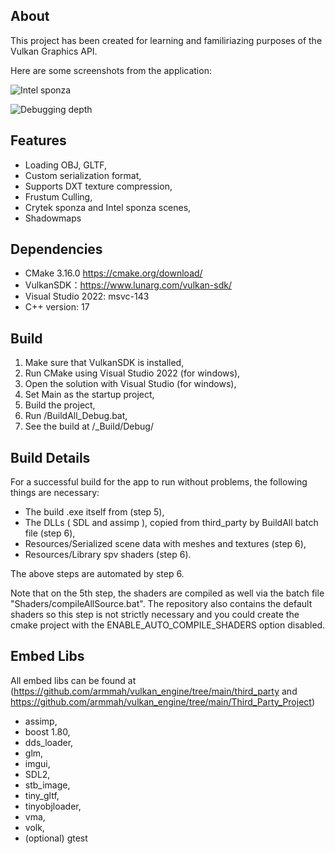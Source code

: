 ## About

This project has been created for learning and familiriazing purposes of the Vulkan Graphics API.

Here are some screenshots from the application:

![Intel sponza](https://github.com/armmah/vulkan_engine/tree/main/Examples/Shadowmaps.gif "The famous Intel Sponza scene rendered with shadowmaps.")

![Debugging depth ](https://github.com/armmah/vulkan_engine/tree/main/Examples/Debugging_Depth.gif "Showing the debug pass that helps to troubleshoot depth buffer used by shadowmaps.")

## Features

- Loading OBJ, GLTF,
- Custom serialization format,
- Supports DXT texture compression,
- Frustum Culling,
- Crytek sponza and Intel sponza scenes,
- Shadowmaps

## Dependencies

- CMake 3.16.0 https://cmake.org/download/
- VulkanSDK：https://www.lunarg.com/vulkan-sdk/
- Visual Studio 2022: msvc-143
- C++ version: 17

## Build

1. Make sure that VulkanSDK is installed,
2. Run CMake using Visual Studio 2022 (for windows),
3. Open the solution with Visual Studio (for windows),
4. Set Main as the startup project,
5. Build the project,
6. Run /BuildAll_Debug.bat,
7. See the build at /_Build/Debug/

## Build Details

For a successful build for the app to run without problems, the following things are necessary:
- The build .exe itself from (step 5),
- The DLLs ( SDL and assimp ), copied from third_party by BuildAll batch file (step 6),
- Resources/Serialized scene data with meshes and textures (step 6),
- Resources/Library spv shaders (step 6).

The above steps are automated by step 6.

Note that on the 5th step, the shaders are compiled as well via the batch file "Shaders/compileAllSource.bat". The repository also contains the default shaders so this step is not strictly necessary and you could create the cmake project with the ENABLE_AUTO_COMPILE_SHADERS option disabled.

## Embed Libs

All embed libs can be found at (https://github.com/armmah/vulkan_engine/tree/main/third_party and https://github.com/armmah/vulkan_engine/tree/main/Third_Party_Project)

- assimp,
- boost 1.80,
- dds_loader,
- glm,
- imgui,
- SDL2,
- stb_image,
- tiny_gltf,
- tinyobjloader,
- vma,
- volk,
- (optional) gtest